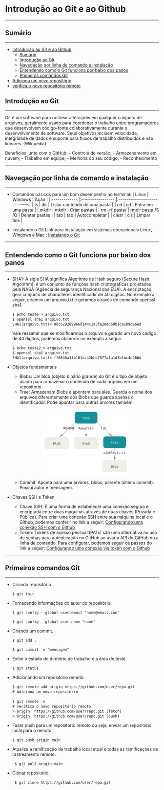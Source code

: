 # Introdução ao Git e ao Github
*******

## Sumário
*******
- [Introdução ao Git e ao Github](#introdução-ao-git-e-ao-github)
  - [Sumário](#sumário)
  - [Introdução ao Git](#introdução-ao-git)
  - [Navegação por linha de comando e instalação](#navegação-por-linha-de-comando-e-instalação)
  - [Entendendo como o Git funciona por baixo dos panos](#entendendo-como-o-git-funciona-por-baixo-dos-panos)
  - [Primeiros comandos Git](#primeiros-comandos-git)
- [Adiciona um novo repositório](#adiciona-um-novo-repositório)
- [verifica o novo repositório remoto](#verifica-o-novo-repositório-remoto)

## Introdução ao Git
*******
Git é um software para rastrear alterações em qualquer conjunto de arquivos, geralmente usado para coordenar o trabalho entre programadores que desenvolvem código-fonte colaborativamente durante o desenvolvimento de software. Seus objetivos incluem velocidade, integridade de dados e suporte para fluxos de trabalho distribuídos e não lineares. (Wikipédia)


Beneficios junto com o GitHub:
    - Controle de versão;
    - Armazenamento em nuvem;
    - Trabalho em equipe;
    - Melhoria do seu código;
    - Reconhecimento
*******
## Navegação por linha de comando e instalação
*******
- Comandos básicos para um bom desempenho no terminal:
    |     Linux     |      Windows      |             Ação             |
    |:-------------:|:-----------------:|:----------------------------:|
    |       ls      |        dir        | Listar conteúdo de uma pasta |
    |       cd      |         cd        |      Entra em uma pasta      |
    |     mkdir     |       mkdir       |         Criar pastas         |
    | rm -rf pasta/ | rmdir pasta /S /Q |        Deletar pastas        |
    |      tab      |        tab        |         Autocompletar        |
    |     clear     |        cls        |          Limpar tela         |
    
    
- Instalando o Git
   Link para instalação em sistemas operacionais Linux, Windows e Mac : [Instalando o Git]
*******
## Entendendo como o Git funciona por baixo dos panos
*******
- SHA1: A sigla SHA significa Algoritmo de Hash seguro (Secure Hash Algorithm), é um conjunto de funções hash criptográficas projetadas pela NASA (Agência de segurança Nacional dos EUA). A encriptação gera conjunto de characteres identificadir de 40 dígitos.
No exemplo a seguir, criamos um arquivo.txt e geramos através do comando openssl sha1.
    ```
    $ echo teste > arquivo.txt
    $ openssl sha1 arquivo.txt
    SHA1(arquivo.txt)= 9dc628289966d144c1a5fa20dd60b1ca1b9de6ed
    ```
    Vale ressaltar que se modificarmos o arquivo é gerado um novo código de 40 dígitos, podemos observar no exemplo a seguir.
    ```
    $ echo teste2 > arquivo.txt
    $ openssl sha1 arquivo.txt
    SHA1(arquivo.txt)= ff0846a3fb101ac42bbb7577afa1d3b1bc4e266d

    ```
- Objetos fundamentais
  - Blobs: Um blob (objeto binário grande) do Git é o tipo de objeto usado para armazenar o conteúdo de cada arquivo em um repositório.
  - Tree: Armazenam Blobs e apontam para eles. Guarda o nome dos arquivos diferentemente dos Blobs que guarda apenas o identificador. Pode apontar para outras árvores também.
  
  <p align="center">
 		<img src="figuras/git_tree.png?raw=true" alt="gite tree" width="60%" height="70%" />
  </p>

  - Commit: Aponta para uma árvores, blobs, parente (último commit). Possui autor e mensagem.

- Chaves SSH e Token
  - Chave SSH: É uma forma de estabelecer uma conexão segura e encriptada entre duas máquinas através de duas chaves (Privada e Pública). Para criar uma conexão SSH entre sua máquina local e o Github, podemos conferir no link a seguir:
  [Configurando uma conexão SSH com o Github]
  - Token: Tokens de acesso pessoal (PATs) são uma alternativa ao uso de senhas para autenticação no GitHub ao usar a API do GitHub ou a linha de comando. Para configurar, podemos seguir os passos do link a seguir:
  [Configurando uma conexão via token com o Github]

*******
## Primeiros comandos Git
*******

- Criando repositório.
  ```
  $ git init
  ```
- Fornecendo informações do autor do repositório.
    ```
  $ git config --global user.email "nome@email.com"
  ```
  ```
  $ git config --global user.name "nome"
  ```
- Criando um commit.
  ```
  $ git add .
  ```
  ```
  $ git commit -m "mensagem"
  ```
- Exibe o estado do diretório de trabalho e a área de teste.
  ```
  $ git status
  ```
- Adicionando um repositório remoto.
  ```
  $ git remote add origin https://github.com/user/repo.git
  # Adiciona um novo repositório

  $ git remote -v
  # verifica o novo repositório remoto
  > origin  https://github.com/user/repo.git (fetch)
  > origin  https://github.com/user/repo.git (push)
   ```
- Fazer push para um repositório remoto ou seja, enviar um repositório local para o remoto.
  ```
  $ git push origin main
   ```
- Atualiza a ramificação de trabalho local atual e todas as ramificações de rastreamento remoto. 
  ```
   $ git pull origin main
   ```
- Clonar repositório.
  ```
   $ git clone https://github.com/user/repo.git
   ```



[Instalando o Git]: <https://git-scm.com/book/pt-br/v2/Come%C3%A7ando-Instalando-o-Git>
[Configurando uma conexão SSH com o Github]: <https://docs.github.com/en/authentication/connecting-to-github-with-ssh/about-ssh>

[Configurando uma conexão via token com o Github]: <https://docs.github.com/en/authentication/keeping-your-account-and-data-secure/creating-a-personal-access-token>
